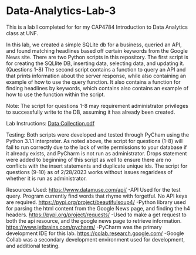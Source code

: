 # Data-Analytics-Lab-3

This is a lab I completed for for my CAP4784 Introduction to Data Analytics class at UNF.

In this lab, we created a simple SQLite db for a business, queried an API, and found matching headlines based off certain keywords from the Google News site.
There are two Python scripts in this repository.
  The first script is for creating the SQLlite DB, inserting data, selecting data, and updating it. (Questions 1-8)
  The second script contains a function to query an API and that prints information about the server response, while also containing an example of how 
  to use the query function. It also contains a function for finding headlines by keywords, which contains also contains an example of how to use the function
  within the script.

Note: The script for questions 1-8 may requirement administrator privileges to successfully write to the DB, assuming it has already been created.

Lab Instructions:
[Data Collection.pdf](https://github.com/Windz-GameDev/Data-Analytics-Lab-3/files/10854184/Data.Collection.pdf)


Testing:
  Both scripts were developed and tested through PyCham using the Python 3.1.1 interpreter.
  As noted above, the script for questions (1-8) will fail to run correctly due to the lack of write permissions to your database 
  if it already exists, and PyCharm is not run as administrator. Drops statement were added to beginning of this script as well to ensure 
  there are no conflicts with the insert statements and duplicate unique ids. The script for questions (9-10) as of 2/28/2023 works without issues
  regarldess of whether it is run as administrator.
  
Resources Used:
https://www.datamuse.com/api/
-API Used for the test query. Program currently find words that rhyme with forgetful. No API keys are required.
https://pypi.org/project/beautifulsoup4/
-Python library used for parsing the html content from the Google News page, and finding the h4 headers.
https://pypi.org/project/requests/
-Used to make a get request to both the api resource, and the google news page to retrieve information. 
https://www.jetbrains.com/pycharm/
-PyCharm was the primary development IDE for this lab.
https://colab.research.google.com/
-Google Collab was a secondary development environment used for development, and additional testing.
